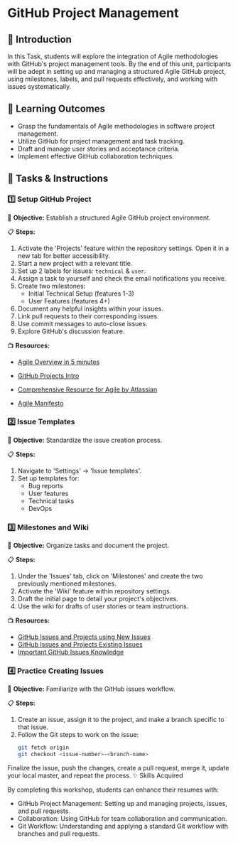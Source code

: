 # **GitHub Project Management**

## 📌 **Introduction**

In this Task, students will explore the integration of Agile methodologies with GitHub's project management tools. By the end of this unit, participants will be adept in setting up and managing a structured Agile GitHub project, using milestones, labels, and pull requests effectively, and working with issues systematically.

## 🎯 **Learning Outcomes**

- Grasp the fundamentals of Agile methodologies in software project management.
- Utilize GitHub for project management and task tracking.
- Draft and manage user stories and acceptance criteria.
- Implement effective GitHub collaboration techniques.

## 📝 **Tasks & Instructions**

### 1️⃣ **Setup GitHub Project**

🎯 **Objective:** Establish a structured Agile GitHub project environment.

📋 **Steps:**

1. Activate the 'Projects' feature within the repository settings. Open it in a new tab for better accessibility.
2. Start a new project with a relevant title.
3. Set up 2 labels for issues: `technical` & `user`.
4. Assign a task to yourself and check the email notifications you receive.
5. Create two milestones:
   - Initial Technical Setup (features 1-3)
   - User Features (features 4+)
6. Document any helpful insights within your issues.
7. Link pull requests to their corresponding issues.
8. Use commit messages to auto-close issues.
9. Explore GitHub's discussion feature.

📺 **Resources:**

- [Agile Overview in 5 minutes](https://www.youtube.com/watch?v=1iccpf2eN1Q)

- [GitHub Projects Intro](https://www.youtube.com/watch?v=lzpcyYIbHqE)
- [Comprehensive Resource for Agile by Atlassian](https://www.atlassian.com/agile/project-management/user-stories)
- [Agile Manifesto](https://agilemanifesto.org/iso/en/manifesto.html)


### 2️⃣ **Issue Templates**

🎯 **Objective:** Standardize the issue creation process.

📋 **Steps:**

1. Navigate to 'Settings' -> 'Issue templates'.
2. Set up templates for:
   - Bug reports
   - User features
   - Technical tasks
   - DevOps 

### 3️⃣ **Milestones and Wiki**

🎯 **Objective:** Organize tasks and document the project.

📋 **Steps:**

1. Under the 'Issues' tab, click on 'Milestones' and create the two previously mentioned milestones.
2. Activate the 'Wiki' feature within repository settings.
3. Draft the initial page to detail your project's objectives.
4. Use the wiki for drafts of user stories or team instructions.

📺 **Resources:**

- [GitHub Issues and Projects using New Issues](https://www.youtube.com/watch?v=-xM2MT0Nv8k&list=PLiO7XHcmTsldZR93nkTFmmWbCEVF_8F5H&index=3)
- [GitHub Issues and Projects Existing Issues](https://www.youtube.com/watch?v=Wym76EjWKZw)
- [Important GitHub Issues Knowledge](https://rewind.com/blog/best-practices-for-using-github-issues/)

### 4️⃣ **Practice Creating Issues**

🎯 **Objective:** Familiarize with the GitHub issues workflow.

📋 **Steps:**

1. Create an issue, assign it to the project, and make a branch specific to that issue.
2. Follow the Git steps to work on the issue:
   ```bash
   git fetch origin
   git checkout <issue-number>-<branch-name>
   ```
Finalize the issue, push the changes, create a pull request, merge it, update your local master, and repeat the process.
✨ Skills Acquired

By completing this workshop, students can enhance their resumes with:

- GitHub Project Management: Setting up and managing projects, issues, and pull requests.
- Collaboration: Using GitHub for team collaboration and communication.
- Git Workflow: Understanding and applying a standard Git workflow with branches and pull requests.

